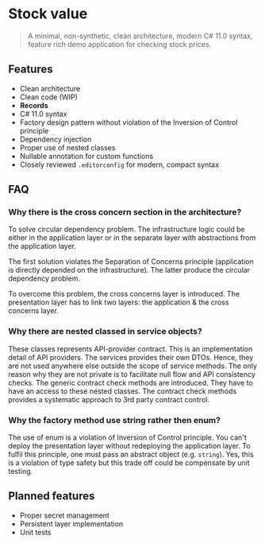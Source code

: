 # Stock value

> A minimal, non-synthetic, clean architecture, modern C# 11.0 syntax, feature rich demo application for checking stock prices.

## Features

* Clean architecture
* Clean code (WIP)
* **Records**
* C# 11.0 syntax
* Factory design pattern without violation of the Inversion of Control principle
* Dependency injection
* Proper use of nested classes
* Nullable annotation for custom functions
* Closely reviewed `.editorconfig` for modern, compact syntax

## FAQ

### Why there is the cross concern section in the architecture?

To solve circular dependency problem. The infrastructure logic could be either in the application layer or in the separate layer with abstractions from the application layer.

The first solution violates the Separation of Concerns principle (application is directly depended on the infrastructure). The latter produce the circular dependency problem.

To overcome this problem, the cross concerns layer is introduced. The presentation layer has to link two layers: the application & the cross concerns layer.

### Why there are nested classed in service objects?

These classes represents API-provider contract. This is an implementation detail of API providers. The services provides their own DTOs. Hence, they are not used anywhere else outside the scope of service methods. The only reason why they are not private is to facilitate null flow and API consistency checks. The generic contract check methods are introduced. They have to have an access to these nested classes. The contract check methods provides a systematic approach to 3rd party contract control.

### Why the factory method use string rather then enum?

The use of enum is a violation of Inversion of Control principle. You can't deploy the presentation layer without redeploying the application layer. To fulfil this principle, one must pass an abstract object (e.g. `string`). Yes, this is a violation of type safety but this trade off could be compensate by unit testing.

## Planned features

* Proper secret management
* Persistent layer implementation
* Unit tests
